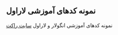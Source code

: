 
## نمونه کدهای آموزشی لاراول

نمونه کدهای آموزشی انگولار و لاراول [سایت راکت](https://roocket.ir/articles/build-an-app-with-laravel-and-angularjs-part-iv) 
